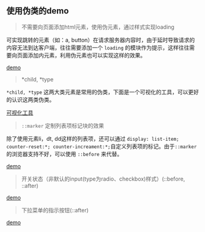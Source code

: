 ## 使用伪类的demo

> 不需要向页面添加html元素，使用伪元素，通过样式实现loading

可实现跳转的元素（如：a, button）在请求服务器内容时，由于延时导致请求的内容无法到达客户端，往往需要添加一个 `loading` 的模块作为提示，这样往往需要向页面添加内元素，利用伪元素也可以实现这样的效果。

[demo](https://codepen.io/lvzhenbang/pen/ReNaBV)

> *child, *type

`*child, *type` 这两大类元素是常用的伪类，下面是一个可视化的工具，可以更好的认识这两类伪类。

[可视化工具](https://codepen.io/rachel_web/pen/RPOxxR)

> `::marker` 定制列表项标记块的效果

除了使用元素li，dt, dd这样的列表项，还可以通过 `display: list-item; counter-reset:*; counter-increament:*;`自定义列表项的标记。由于`::marker`的浏览器支持不好，可以使用 `::before` 来代替。

[demo](https://codepen.io/lvzhenbang/pen/ReNeoa)

> 开关状态（非默认的input(type为radio、checkbox)样式）(::before, ::after)

[demo](https://codepen.io/lvzhenbang/pen/vVEeoZ)

> 下拉菜单的指示按钮(::after)

[demo](https://codepen.io/lvzhenbang/pen/QZbEoe)

